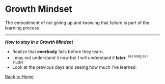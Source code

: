 # Growth Mindset

The embodiment of not giving up and knowing that failure is part of the learning process

---------------------

***How to stay in a Growth Mindset***

- Realize that **everbody** fails before they learn.
- I may not understand it now but I will understand it **later**. <sup>(as long as I study)</sup>
- Look at the previous days and seeing how much I've learned.

[Back to Home](../README.md)
